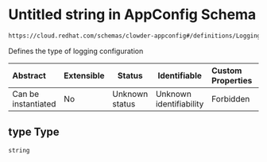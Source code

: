 # Untitled string in AppConfig Schema

```txt
https://cloud.redhat.com/schemas/clowder-appconfig#/definitions/LoggingConfig/properties/type
```

Defines the type of logging configuration


| Abstract            | Extensible | Status         | Identifiable            | Custom Properties | Additional Properties | Access Restrictions | Defined In                                                          |
| :------------------ | ---------- | -------------- | ----------------------- | :---------------- | --------------------- | ------------------- | ------------------------------------------------------------------- |
| Can be instantiated | No         | Unknown status | Unknown identifiability | Forbidden         | Allowed               | none                | [schema.json\*](../../../../out/schema.json "open original schema") |

## type Type

`string`
